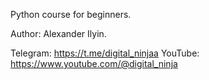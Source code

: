 Python course for beginners. 

Author: Alexander Ilyin. 

Telegram: https://t.me/digital_ninjaa
YouTube: https://www.youtube.com/@digital_ninja
